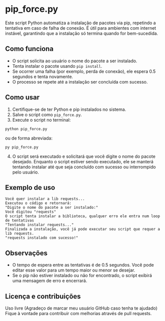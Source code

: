 # pip_force.py

Este script Python automatiza a instalação de pacotes via pip, repetindo a tentativa em caso de falha de conexão. É útil para ambientes com internet instável, garantindo que a instalação só termina quando for bem-sucedida.

## Como funciona
- O script solicita ao usuário o nome do pacote a ser instalado.
- Tenta instalar o pacote usando `pip install`.
- Se ocorrer uma falha (por exemplo, perda de conexão), ele espera 0.5 segundos e tenta novamente.
- O processo se repete até a instalação ser concluída com sucesso.

## Como usar
1. Certifique-se de ter Python e pip instalados no sistema.
2. Salve o script como `pip_force.py`.
3. Execute o script no terminal:

```shell
python pip_force.py
```
ou de forma abreviada:
```shell
py pip_force.py
```

4. O script será executado e solicitará que você digite o nome do pacote desejado. Enquanto o script estiver sendo executado, ele se manterá tentando instalar até que seja concluído com sucesso ou interrompido pelo usuário.

## Exemplo de uso
```
Você quer instalar a lib requests...
Executou o código e retornará:
"Digite o nome do pacote a ser instalado:"
Você digitou "requests"
O script tenta instalar a biblioteca, qualquer erro ele entra num loop de tentativas
"Tentando instalar requests..."
Finalizada a instalação, você já pode executar seu script que requer a lib requests.
"requests instalado com sucesso!"
```

## Observações
- O tempo de espera entre as tentativas é de 0.5 segundos. Você pode editar esse valor para um tempo maior ou menor se desejar.
- Se o pip não estiver instalado ou não for encontrado, o script exibirá uma mensagem de erro e encerrará.

## Licença e contribuições
Uso livre (Agradeço de marcar meu usuário GitHub caso tenha te ajudado)  
Fique à vontade para contribuir com melhorias através de pull requests.

